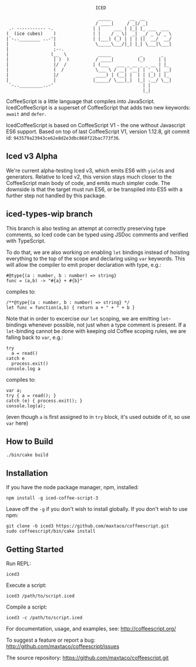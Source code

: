 
                                      ICED

                                       _____       __  __
                                      / ____|     / _|/ _|
     .- ----------- -.               | |     ___ | |_| |_ ___  ___
    (  (ice cubes)    )              | |    / _ \|  _|  _/ _ \/ _ \
    |`-..________ ..-'|              | |___| (_) | | | ||  __/  __/
    |                 |               \_____\___/|_| |_| \___|\___|
    |                 ;--.
    |                (__  \            _____           _       _
    |                 | )  )          / ____|         (_)     | |
    |                 |/  /          | (___   ___ _ __ _ _ __ | |_
    |                 (  /            \___ \ / __| '__| | '_ \| __|
    |                 |/              ____) | (__| |  | | |_) | |_
    |                 |              |_____/ \___|_|  |_| .__/ \__|
     `-.._________..-'                                  | |
                                                        |_|

CoffeeScript is a little language that compiles into JavaScript.
IcedCoffeeScript is a superset of CoffeeScript that adds two new
keywords: `await` and `defer`.

IcedCoffeeScript is based on CoffeeScript V1 - the one without Javascript ES6
support. Based on top of last CoffeeScript V1, version 1.12.8, git commit id:
`943579a23943ce62e8d2e3dbc868f22bac773f36`.

## Iced v3 Alpha

We're current alpha-testing Iced v3, which emits ES6 with `yield`s and generators.
Relative to Iced v2, this version stays much closer to the CoffeeScript main body of
code, and emits much simpler code. The downside is that the target must run ES6, or
be transpiled into ES5 with a further step not handled by this package.

## **iced-types-wip** branch

This branch is also testing an attempt at correctly preserving type comments, so
Iced code can be typed using JSDoc comments and verified with TypeScript.

To do that, we are also working on enabling `let` bindings instead of hoisting everything to the top of the scope and declaring using `var` keywords. This will allow the compiler to emit proper declaration with type, e.g.:
```
#@type{(a : number, b : number) => string}
func = (a,b) -> "#{a} + #{b}"
```
compiles to:
```
/**@type{(a : number, b : number) => string} */
let func = function(a,b) { return a + " + " + b }
```

Note that in order to excercise our `let` scoping, we are emitting `let`-bindings whenever possible, not just when a type comment is present. If a `let`-binding cannot be done with keeping old Coffee scoping rules, we are falling back to `var`, e.g.:
```
try
  a = read()
catch e
  process.exit()
console.log a
```
compiles to:
```
var a;
try { a = read(); }
catch (e) { process.exit(); }
console.log(a);
```
(even though `a` is first assigned to in `try` block, it's used outside of it, so use `var` here)

## How to Build

```
./bin/cake build
```

## Installation

If you have the node package manager, npm, installed:

```shell
npm install -g iced-coffee-script-3
```

Leave off the `-g` if you don't wish to install globally. If you don't wish to use npm:

```shell
git clone -b iced3 https://github.com/maxtaco/coffeescript.git
sudo coffeescript/bin/cake install
```

## Getting Started

Run REPL:

```shell
iced3
```

Execute a script:

```shell
iced3 /path/to/script.iced
```

Compile a script:

```shell
iced3 -c /path/to/script.iced
```

For documentation, usage, and examples, see: http://coffeescript.org/

To suggest a feature or report a bug: http://github.com/maxtaco/coffeescript/issues

The source repository: https://github.com/maxtaco/coffeescript.git
